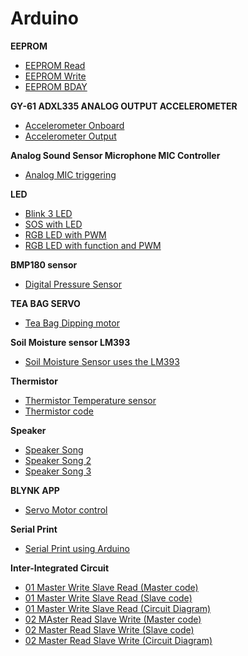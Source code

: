 # Arduino

**EEPROM**

- [EEPROM Read](https://github.com/balaji303/Arduino/blob/master/EEPROMRead.ino)
- [EEPROM Write](https://github.com/balaji303/Arduino/blob/master/EEPROMWrite.ino)
- [EEPROM BDAY](https://github.com/balaji303/Arduino/blob/master/EEpBDAY.ino)

**GY-61 ADXL335 ANALOG OUTPUT ACCELEROMETER**

- [Accelerometer Onboard](https://github.com/balaji303/Arduino/blob/master/onboard.ino)
- [Accelerometer Output](https://github.com/balaji303/Arduino/blob/master/acceleroonBreadboard.ino)

**Analog Sound Sensor Microphone MIC Controller**

- [Analog MIC triggering](https://github.com/balaji303/Arduino/blob/master/AnalogMic.ino)

**LED**

- [Blink 3 LED](https://github.com/balaji303/Arduino/blob/master/Blink3led.ino)
- [SOS with LED](https://github.com/balaji303/Arduino/blob/master/SOSwithLED.ino)
- [RGB LED with PWM](https://github.com/balaji303/Arduino/blob/master/RGB%20with%20pwm.ino)
- [RGB LED with function and PWM](https://github.com/balaji303/Arduino/blob/master/RGBled%20with%20function.ino)

**BMP180 sensor**

- [Digital Pressure Sensor](https://github.com/balaji303/Arduino/blob/master/BMP.ino)

**TEA BAG SERVO**
 
 - [Tea Bag Dipping motor](https://github.com/balaji303/Arduino/blob/master/Teabag.ino)

**Soil Moisture  sensor LM393**

 - [Soil Moisture Sensor uses the LM393]( https://github.com/balaji303/Arduino/blob/master/Moisture%20sensor.ino )

**Thermistor**

- [Thermistor Temperature sensor](https://github.com/balaji303/Arduino/blob/master/Thermister.ino)
- [Thermistor code](https://github.com/balaji303/Arduino/blob/master/Thermister2.ino)

**Speaker**

- [Speaker Song](https://github.com/balaji303/Arduino/blob/master/Speakersong.ino)
- [Speaker Song 2](https://github.com/balaji303/Arduino/blob/master/Speakersong2.ino)
- [Speaker Song 3](https://github.com/balaji303/Arduino/blob/master/Speakersong3.ino)

**BLYNK APP**

- [Servo Motor control](https://github.com/balaji303/Arduino/blob/master/Blynkservo.ino)

**Serial Print**

- [Serial Print using Arduino](https://github.com/balaji303/Arduino/blob/master/SerialPrint.ino)

**Inter-Integrated Circuit**

- [01 Master Write Slave Read (Master code)](https://github.com/balaji303/Arduino/blob/master/MasterWriteSlaveRead.ino)
- [01 Master Write Slave Read (Slave code)](https://github.com/balaji303/Arduino/blob/master/MasterWriteSlaveRead2.ino)
- [01 Master Write Slave Read (Circuit Diagram)](https://github.com/balaji303/Arduino/blob/master/i2c.png)
- [02 MAster Read Slave Write (Master code)](https://github.com/balaji303/Arduino/blob/master/02MAsterReadSlaveWrite.ino)
- [02 Master Read Slave Write (Slave code)]()
- [02 Master Read Slave Write (Circuit Diagram)](https://github.com/balaji303/Arduino/blob/master/i2c.png)

